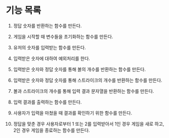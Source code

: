 # 기능 목록


1. 정답 숫자를 반환하는 함수를 만든다.

2. 게임을 시작할 때 변수들을 초기화하는 함수를 만든다.

3. 유저의 숫자를 입력받는 함수를 만든다.

4. 입력받은 숫자에 대하여 예외처리를 한다.

5. 입력받은 숫자와 정답 숫자를 통해 볼의 개수를 반환하는 함수를 만든다.

6. 입력받은 숫자와 정답 숫자를 통해 스트라이크의 개수를 반환하는 함수를 만든다.

7. 볼과 스트라이크의 개수를 통해 입력 결과 문자열을 반환하는 함수를 만든다.

8. 입력 결과를 출력하는 함수를 만든다.

9. 사용자가 입력을 마쳤을 때 결과를 확인하기 위한 함수를 만든다.

10. 정답을 맞춘 경우 사용자로부터 1 또는 2를 입력받아서 1인 경우 게임을 새로 하고, 2인 경우 게임을 종료하는 함수를 만든다.
 
